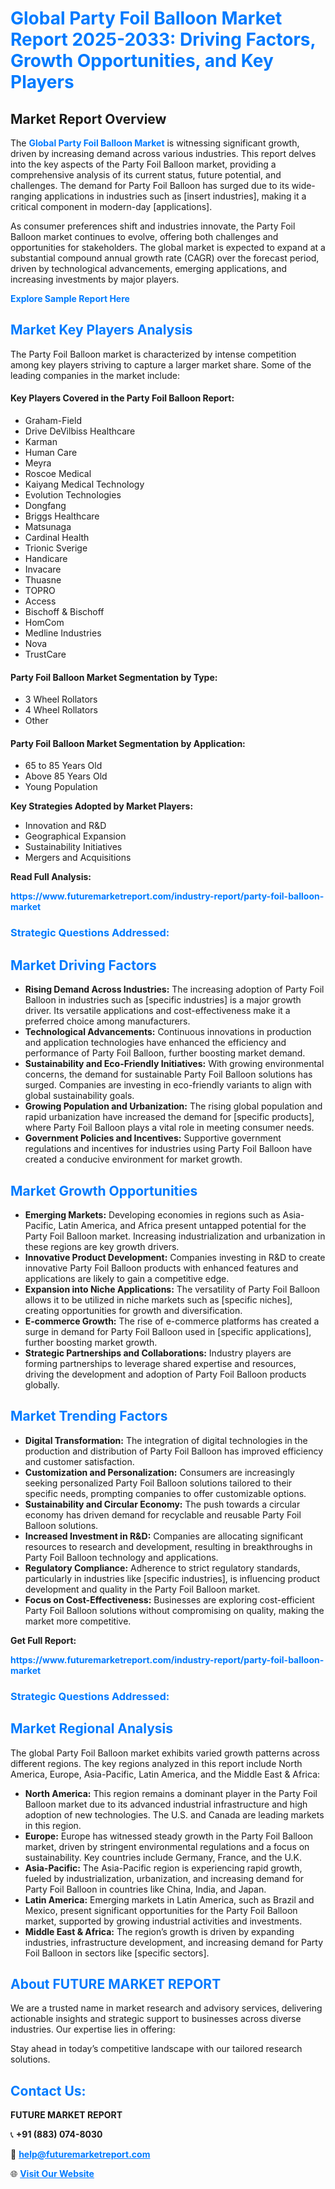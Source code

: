 <h1 style="color: #007BFF;">Global Party Foil Balloon Market Report 2025-2033: Driving Factors, Growth Opportunities, and Key Players</h1>

<section id="overview">
<h2>Market Report Overview</h2>
<p>The <a href="https://www.futuremarketreport.com/industry-report/party-foil-balloon-market" style="color: #007BFF; text-decoration: none;"><strong>Global Party Foil Balloon Market</strong></a> is witnessing significant growth, driven by increasing demand across various industries. This report delves into the key aspects of the Party Foil Balloon market, providing a comprehensive analysis of its current status, future potential, and challenges. The demand for Party Foil Balloon has surged due to its wide-ranging applications in industries such as [insert industries], making it a critical component in modern-day [applications].</p>
<p>As consumer preferences shift and industries innovate, the Party Foil Balloon market continues to evolve, offering both challenges and opportunities for stakeholders. The global market is expected to expand at a substantial compound annual growth rate (CAGR) over the forecast period, driven by technological advancements, emerging applications, and increasing investments by major players.</p>
</section>

<section id="overview">
<p><a href="https://www.futuremarketreport.com/request-sample/reportId=31979" style="color: #007BFF; text-decoration: none;"><strong>Explore Sample Report Here</strong></a></p>
</section>

<section id="key-players">
<h2 style="color: #007BFF;">Market Key Players Analysis</h2>
<p>The Party Foil Balloon market is characterized by intense competition among key players striving to capture a larger market share. Some of the leading companies in the market include:</p>
<h4>Key Players Covered in the Party Foil Balloon Report:</h4>
<ul><li>Graham-Field</li><li>Drive DeVilbiss Healthcare</li><li>Karman</li><li>Human Care</li><li>Meyra</li><li>Roscoe Medical</li><li>Kaiyang Medical Technology</li><li>Evolution Technologies</li><li>Dongfang</li><li>Briggs Healthcare</li><li>Matsunaga</li><li>Cardinal Health</li><li>Trionic Sverige</li><li>Handicare</li><li>Invacare</li><li>Thuasne</li><li>TOPRO</li><li>Access</li><li>Bischoff &amp; Bischoff</li><li>HomCom</li><li>Medline Industries</li><li>Nova</li><li>TrustCare</li></ul>
<h4>Party Foil Balloon Market Segmentation by Type:</h4>
<ul><li>3 Wheel Rollators</li><li>4 Wheel Rollators</li><li>Other</li></ul>

<h4>Party Foil Balloon Market Segmentation by Application:</h4>
<ul><li>65 to 85 Years Old</li><li>Above 85 Years Old</li><li>Young Population</li></ul>
<p><strong>Key Strategies Adopted by Market Players:</strong></p>
<ul>
<li>Innovation and R&D</li>
<li>Geographical Expansion</li>
<li>Sustainability Initiatives</li>
<li>Mergers and Acquisitions</li>
</ul>
</section>

<section>
<p><strong>Read Full Analysis: </strong></p><a href="https://www.futuremarketreport.com/industry-report/party-foil-balloon-market" style="color: #007BFF; text-decoration: none;"><strong>https://www.futuremarketreport.com/industry-report/party-foil-balloon-market</strong></a>
<h3 style="color: #007BFF;">Strategic Questions Addressed:</h3>
</section>

<section id="driving-factors">
<h2 style="color: #007BFF;">Market Driving Factors</h2>
<ul>
<li><strong>Rising Demand Across Industries:</strong> The increasing adoption of Party Foil Balloon in industries such as [specific industries] is a major growth driver. Its versatile applications and cost-effectiveness make it a preferred choice among manufacturers.</li>
<li><strong>Technological Advancements:</strong> Continuous innovations in production and application technologies have enhanced the efficiency and performance of Party Foil Balloon, further boosting market demand.</li>
<li><strong>Sustainability and Eco-Friendly Initiatives:</strong> With growing environmental concerns, the demand for sustainable Party Foil Balloon solutions has surged. Companies are investing in eco-friendly variants to align with global sustainability goals.</li>
<li><strong>Growing Population and Urbanization:</strong> The rising global population and rapid urbanization have increased the demand for [specific products], where Party Foil Balloon plays a vital role in meeting consumer needs.</li>
<li><strong>Government Policies and Incentives:</strong> Supportive government regulations and incentives for industries using Party Foil Balloon have created a conducive environment for market growth.</li>
</ul>
</section>

<section id="growth-opportunities">
<h2 style="color: #007BFF;">Market Growth Opportunities</h2>
<ul>
<li><strong>Emerging Markets:</strong> Developing economies in regions such as Asia-Pacific, Latin America, and Africa present untapped potential for the Party Foil Balloon market. Increasing industrialization and urbanization in these regions are key growth drivers.</li>
<li><strong>Innovative Product Development:</strong> Companies investing in R&D to create innovative Party Foil Balloon products with enhanced features and applications are likely to gain a competitive edge.</li>
<li><strong>Expansion into Niche Applications:</strong> The versatility of Party Foil Balloon allows it to be utilized in niche markets such as [specific niches], creating opportunities for growth and diversification.</li>
<li><strong>E-commerce Growth:</strong> The rise of e-commerce platforms has created a surge in demand for Party Foil Balloon used in [specific applications], further boosting market growth.</li>
<li><strong>Strategic Partnerships and Collaborations:</strong> Industry players are forming partnerships to leverage shared expertise and resources, driving the development and adoption of Party Foil Balloon products globally.</li>
</ul>
</section>

<section id="trending-factors">
<h2 style="color: #007BFF;">Market Trending Factors</h2>
<ul>
<li><strong>Digital Transformation:</strong> The integration of digital technologies in the production and distribution of Party Foil Balloon has improved efficiency and customer satisfaction.</li>
<li><strong>Customization and Personalization:</strong> Consumers are increasingly seeking personalized Party Foil Balloon solutions tailored to their specific needs, prompting companies to offer customizable options.</li>
<li><strong>Sustainability and Circular Economy:</strong> The push towards a circular economy has driven demand for recyclable and reusable Party Foil Balloon solutions.</li>
<li><strong>Increased Investment in R&D:</strong> Companies are allocating significant resources to research and development, resulting in breakthroughs in Party Foil Balloon technology and applications.</li>
<li><strong>Regulatory Compliance:</strong> Adherence to strict regulatory standards, particularly in industries like [specific industries], is influencing product development and quality in the Party Foil Balloon market.</li>
<li><strong>Focus on Cost-Effectiveness:</strong> Businesses are exploring cost-efficient Party Foil Balloon solutions without compromising on quality, making the market more competitive.</li>
</ul>
</section>

<section>
<p><strong>Get Full Report: </strong></p><a href="https://www.futuremarketreport.com/industry-report/party-foil-balloon-market" style="color: #007BFF; text-decoration: none;"><strong>https://www.futuremarketreport.com/industry-report/party-foil-balloon-market</strong></a>
<h3 style="color: #007BFF;">Strategic Questions Addressed:</h3>
</section>


<section id="regional-analysis">
<h2 style="color: #007BFF;">Market Regional Analysis</h2>
<p>The global Party Foil Balloon market exhibits varied growth patterns across different regions. The key regions analyzed in this report include North America, Europe, Asia-Pacific, Latin America, and the Middle East & Africa:</p>
<ul>
<li><strong>North America:</strong> This region remains a dominant player in the Party Foil Balloon market due to its advanced industrial infrastructure and high adoption of new technologies. The U.S. and Canada are leading markets in this region.</li>
<li><strong>Europe:</strong> Europe has witnessed steady growth in the Party Foil Balloon market, driven by stringent environmental regulations and a focus on sustainability. Key countries include Germany, France, and the U.K.</li>
<li><strong>Asia-Pacific:</strong> The Asia-Pacific region is experiencing rapid growth, fueled by industrialization, urbanization, and increasing demand for Party Foil Balloon in countries like China, India, and Japan.</li>
<li><strong>Latin America:</strong> Emerging markets in Latin America, such as Brazil and Mexico, present significant opportunities for the Party Foil Balloon market, supported by growing industrial activities and investments.</li>
<li><strong>Middle East & Africa:</strong> The region’s growth is driven by expanding industries, infrastructure development, and increasing demand for Party Foil Balloon in sectors like [specific sectors].</li>
</ul>
</section>

<footer>
<h2 style="color: #007BFF;">About FUTURE MARKET REPORT</h2>
<p>We are a trusted name in market research and advisory services, delivering actionable insights and strategic support to businesses across diverse industries. Our expertise lies in offering:</p>

<p>Stay ahead in today’s competitive landscape with our tailored research solutions.</p>

<h2 style="color: #007BFF;">Contact Us:</h2>
<p><strong>FUTURE MARKET REPORT</strong></p>
<p>📞 <strong>+91 (883) 074-8030</strong></p>
<p>📧 <strong><a href="mailto:help@futuremarketreport.com" style="color: #007BFF;">help@futuremarketreport.com</a></strong></p>
<p>🌐 <strong><a href="https://www.futuremarketreport.com/" style="color: #007BFF;">Visit Our Website</a></strong></p>
</footer>